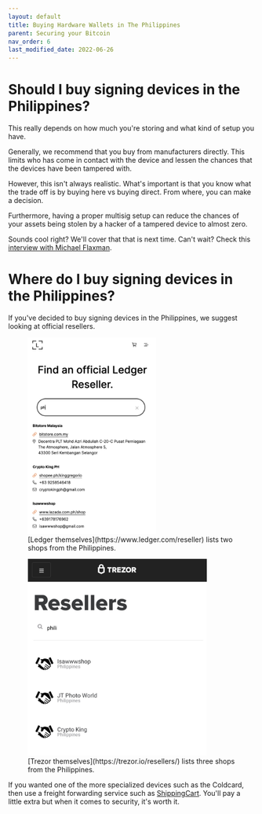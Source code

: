 ```yaml
---
layout: default
title: Buying Hardware Wallets in The Philippines
parent: Securing your Bitcoin
nav_order: 6
last_modified_date: 2022-06-26
---
```


# Should I buy signing devices in the Philippines?

This really depends on how much you're storing and what kind of setup you have.

Generally, we recommend that you buy from manufacturers directly. This limits
who has come in contact with the device and lessen the chances that the devices
have been tampered with.

However, this isn't always realistic. What's important is that you know what
the trade off is by buying here vs buying direct. From where, you can make a decision.

Furthermore, having a proper multisig setup can reduce the chances of
your assets being stolen by a hacker of a tampered device to almost zero.

Sounds cool right? We'll cover that that is next time. Can't wait?
Check this [interview with Michael Flaxman](https://open.spotify.com/episode/3FMnGOt3bPBQeWwjHvwxGs?si=88364b354eec4311).

# Where do I buy signing devices in the Philippines?

If you've decided to buy signing devices in the Philippines, we suggest looking
at official resellers.

<figure>
<img src="/assets/images/ledger-resellers-ph.jpg" style="max-height: 400px;"/>
<figcaption markdown=1>
[Ledger themselves](https://www.ledger.com/reseller) lists two shops from the Philippines.
</figcaption>
</figure>

<figure>
<img src="/assets/images/trezor-resellers-ph.jpg" style="max-height: 400px;"/>
<figcaption markdown=1>
[Trezor themselves](https://trezor.io/resellers/) lists three shops from the Philippines.
</figcaption>
</figure>

If you wanted one of the more specialized devices such as the Coldcard, then use
a freight forwarding service such as [ShippingCart](https://www.shippingcart.com/).
You'll pay a little extra but when it comes to security, it's worth it.
